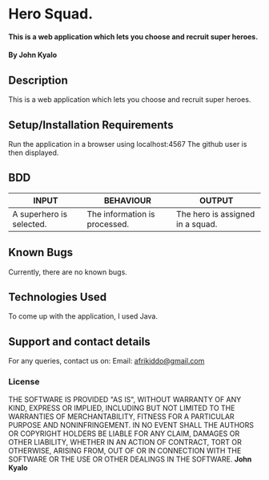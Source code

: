 # Hero Squad.
#### This is a web application which lets you choose and recruit super heroes.
#### By **John Kyalo**
## Description
This is a web application which lets you choose and recruit super heroes.
## Setup/Installation Requirements
Run the application in a browser using localhost:4567
The github user is then displayed.
## BDD
| INPUT                             | BEHAVIOUR                               | OUTPUT                                                        |
|-----------------------------------|-----------------------------------------|---------------------------------------------------------------|
| A superhero is selected.          | The information is processed.           | The hero is assigned in a squad.                              |

## Known Bugs
Currently, there are no known bugs.
## Technologies Used
To come up with the application, I used Java.
## Support and contact details
For any queries, contact us on:
Email: afrikiddo@gmail.com
### License
THE SOFTWARE IS PROVIDED "AS IS", WITHOUT WARRANTY OF ANY KIND, EXPRESS OR IMPLIED, INCLUDING BUT NOT LIMITED TO THE WARRANTIES OF MERCHANTABILITY, FITNESS FOR A PARTICULAR PURPOSE AND NONINFRINGEMENT. IN NO EVENT SHALL THE AUTHORS OR COPYRIGHT HOLDERS BE LIABLE FOR ANY CLAIM, DAMAGES OR OTHER LIABILITY, WHETHER IN AN ACTION OF CONTRACT, TORT OR OTHERWISE, ARISING FROM, OUT OF OR IN CONNECTION WITH THE SOFTWARE OR THE USE OR OTHER DEALINGS IN THE SOFTWARE. **John Kyalo**